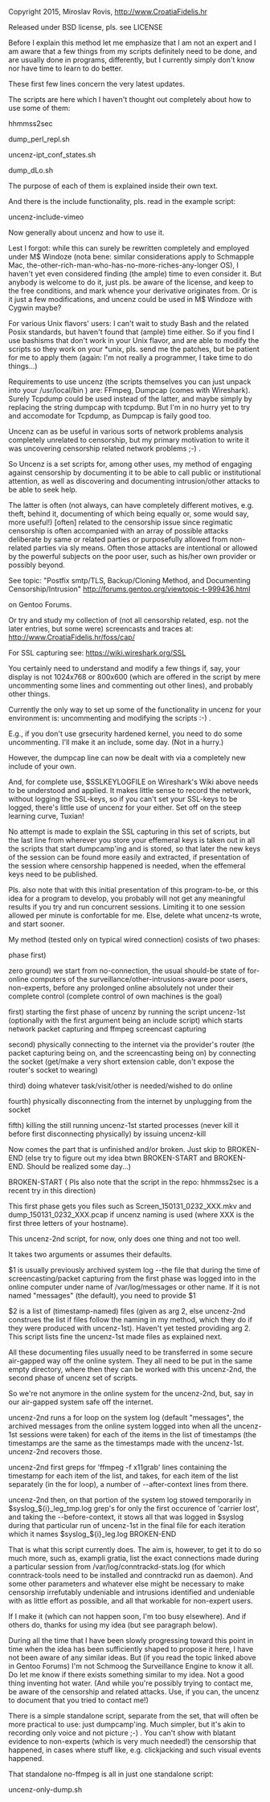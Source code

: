 
Copyright 2015, Miroslav Rovis, http://www.CroatiaFidelis.hr

Released under BSD license, pls. see LICENSE

Before I explain this method let me emphasize that I am not an expert and I am
aware that a few things from my scripts definitely need to be done, and are
usually done in programs, differently, but I currently simply don't know nor
have time to learn to do better.

These first few lines concern the very latest updates.

The scripts are here which I haven't thought out completely about how to use
some of them:

hhmmss2sec

dump_perl_repl.sh

uncenz-ipt_conf_states.sh

dump_dLo.sh

The purpose of each of them is explained inside their own text.

And there is the include functionality, pls. read in the example script:

uncenz-include-vimeo

Now generally about uncenz and how to use it.

Lest I forgot: while this can surely be rewritten completely and employed under
M$ Windoze (nota bene: similar considerations apply to Schmapple Mac,
the-other-rich-man-who-has-no-more-riches-any-longer OS), I
haven't yet even considered finding (the ample) time to even consider it. But
anybody is welcome to do it, just pls. be aware of the license, and keep to the
free conditions, and mark whence your derivative originates from. Or is it just
a few modifications, and uncenz could be used in M$ Windoze with Cygwin maybe?

For various Unix flavors' users: I can't wait to study Bash and the related
Posix standards, but haven't found that (ample) time either. So if you find I
use bashisms that don't work in your Unix flavor, and are able to modify the
scripts so they work on your \*unix, pls. send me the patches, but be patient for
me to apply them (again: I'm not really a programmer, I take time to do
things...)

Requirements to use uncenz (the scripts themselves you can just unpack into
your /usr/local/bin ) are: FFmpeg, Dumpcap (comes with Wireshark). Surely
Tcpdump could be used instead of the latter, and maybe simply by replacing the
string dumpcap with tcpdump. But I'm in no hurry yet to try and accomodate for
Tcpdump, as Dumpcap is faily good too.

Uncenz can as be useful in various sorts of network problems analysis
completely unrelated to censorship, but my primary motivation to write it was
uncovering censorship related network problems ;-) .

So Uncenz is a set scripts for, among other uses, my method of engaging
against censorship by documenting it to be able to call public or
institutional attention, as well as discovering and documenting
intrusion/other attacks to be able to seek help.

The latter is often (not always, can have completely different motives, e.g.
theft, behind it, documenting of which being equally or, some would say, more
useful!) [often] related to the censorship issue since regimatic censorship is
often accompanied with an array of possible attacks deliberate by same or
related parties or purposefully allowed from non-related parties via sly means.
Often those attacks are intentional or allowed by the powerful subjects on the
poor user, such as his/her own provider or possibly beyond.

See topic:
"Postfix smtp/TLS, Backup/Cloning Method, and Documenting Censorship/Intrusion"
http://forums.gentoo.org/viewtopic-t-999436.html

on Gentoo Forums.

Or try and study my collection of (not all censorship related, esp. not the
later entries, but some were) screencasts and traces at:
http://www.CroatiaFidelis.hr/foss/cap/

For SSL capturing see:
https://wiki.wireshark.org/SSL

You certainly need to understand and modify a few things if,
say, your display is not 1024x768 or 800x600 (which are offered in the script by
mere uncommenting some lines and commenting out other lines), and probably other
things.

Currently the only way to set up some of the functionality in uncenz for your
environment is: uncommenting and modifying the scripts :-) .

E.g., if you don't use grsecurity hardened kernel, you need to do some
uncommenting. I'll make it an include, some day. (Not in a hurry.)

However, the dumpcap line can now be dealt with via a completely new include of
your own.

And, for complete use, $SSLKEYLOGFILE on Wireshark's Wiki above needs to be
understood and applied. It makes little sense to record the network, without
logging the SSL-keys, so if you can't set your SSL-keys to be logged, there's
little use of uncenz for your either. Set off on the steep learning curve,
Tuxian!

No attempt is made to explain the SSL capturing in this set of scripts, but the
last line from wherever you store your effemeral keys is taken out in all the
scripts that start dumpcamp'ing and is stored, so that later the new keys of
the session can be found more easily and extracted, if presentation of the
session where censorship happened is needed, when the effemeral keys need to be
published.

Pls. also note that with this initial presentation of this program-to-be, or
this idea for a program to develop, you probably will not get any meaningful
results if you try and run concurrent sessions. Limiting it to one session
allowed per minute is confortable for me. Else, delete what uncenz-ts wrote,
and start sooner.

My method (tested only on typical wired connection) cosists of two phases:

phase first)

zero ground) we start from no-connection, the usual should-be state of
for-online computers of the surveillance/other-intrusions-aware poor users,
non-experts, before any prolonged online absolutely not under their complete
control (complete control of own machines is the goal)

first) starting the first phase of uncenz by running the script uncenz-1st
(optionally with the first argument being an include script) which starts
network packet capturing and ffmpeg screencast capturing

second) physically connecting to the internet via the provider's router (the
packet capturing being on, and the screencasting being on) by connecting the
socket (get/make a very short extension cable, don't expose the router's socket
to wearing)

third) doing whatever task/visit/other is needed/wished to do online

fourth) physically disconnecting from the internet by unplugging from the
socket

fifth) killing the still running uncenz-1st started processes (never kill it
before first disconnecting physically) by issuing uncenz-kill

Now comes the part that is unfinished and/or broken. Just skip to BROKEN-END
(else try to figure out my idea btwn BROKEN-START and BROKEN-END. Should be
realized some day...)

BROKEN-START
( Pls also note that the script in the repo:
hhmmss2sec
is a recent try in this direction)

This first phase gets you files such as Screen_150131_0232_XXX.mkv and
dump_150131_0232_XXX.pcap if uncenz naming is used (where XXX is the first
three letters of your hostname).

This uncenz-2nd script, for now, only does one thing and not too well.

It takes two arguments or assumes their defaults.

$1 is usually previously archived system log --the file that during the time of
screencasting/packet capturing from the first phase was logged into in the
online computer under name of /var/log/messages or other name. If it is not
named "messages" (the default), you need to provide $1

$2 is a list of (timestamp-named) files (given as arg 2, else uncenz-2nd
construes the list if files follow the naming in my method, which they do if
they were produced with uncenz-1st). Haven't yet tested providing arg 2. This
script lists fine the uncenz-1st made files as explained next.

All these documenting files usually need to be transferred in some secure
air-gapped way off the online system. They all need to be put in the same empty
directory, where then they can be worked with this uncenz-2nd, the second phase
of uncenz set of scripts.

So we're not anymore in the online system for the uncenz-2nd, but, say in our
air-gapped system safe off the internet.

uncenz-2nd runs a for loop on the system log (default "messages", the archived
messages from the online system logged into when all the uncenz-1st sessions
were taken) for each of the items in the list of timestamps (the timestamps are
the same as the timestamps made with the uncenz-1st. uncenz-2nd recovers those.

uncenz-2nd first greps for 'ffmpeg -f x11grab' lines containing the timestamp
for each item of the list, and takes, for each item of the list separately (in
the for loop), a number of --after-context lines from there.

uncenz-2nd then, on that portion of the system log stowed temporarily in
$syslog_${i}_leg_tmp.log grep's for only the first occurence of 'carrier lost',
and taking the --before-context, it stows all that was logged in $syslog during
that particular run of uncenz-1st in the final file for each iteration which
it names $syslog_${i}_leg.log
BROKEN-END

That is what this script currently does. The aim is, however, to get it to do
so much more, such as, exampli gratia, list the exact connections made during a
particular session from /var/log/conntrackd-stats.log (for which
conntrack-tools need to be installed and conntrackd run as daemon). And some
other parameters and whatever else might be necessary to make censorship
irrefutably undeniable and intrusions identified and undeniable with as little
effort as possible, and all that workable for non-expert users.

If I make it (which can not happen soon, I'm too busy elsewhere). And if others
do, thanks for using my idea (but see paragraph below).

During all the time that I have been slowly progressing toward this point in
time when the idea has been sufficiently shaped to propose it here, I have not
been aware of any similar ideas. But (if you read the topic linked above in
Gentoo Forums) I'm not Schmoog the Surveillance Engine to know it all. Do let
me know if there exists something similar to my idea. Not a good thing
inventing hot water. (And while you're possibly trying to contact me, be aware
of the censorship and related attacks. Use, if you can, the uncenz to document
that you tried to contact me!)

There is a simple standalone script, separate from the set, that will often be
more practical to use: just dumpcamp'ing. Much simpler, but it's akin to
recording only voice and not picture ;-) . You can't show with blatant evidence
to non-experts (which is very much needed!) the censorship that happened, in
cases where stuff like, e.g.  clickjacking and such visual events happened.

That standalone no-ffmpeg is all in just one standalone script:

uncenz-only-dump.sh
